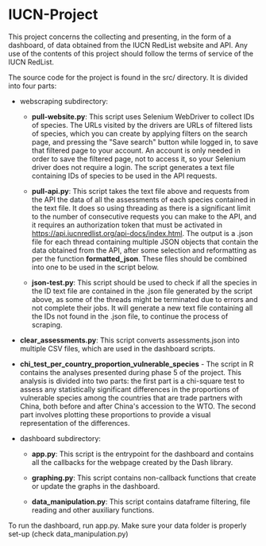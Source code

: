 # IUCN-Project

This project concerns the collecting and presenting, in the form of a dashboard, of data obtained from the IUCN RedList website and API. Any use of the contents of this project should follow the terms of service of the IUCN RedList.

The source code for the project is found in the src/ directory. It is divided into four parts:
    
- webscraping subdirectory:
        
  - **pull-website.py**: This script uses Selenium WebDriver to collect IDs of species. The URLs visited by the drivers are URLs of filtered lists of species, which you can create by applying filters on the search page, and pressing the "Save search" button while logged in, to save that filtered page to your account. An account is only needed in order to save the filtered page, not to access it, so your Selenium driver does not require a login. The script generates a text file containing IDs of species to be used in the API requests.

  - **pull-api.py**: This script takes the text file above and requests from the API the data of all the assessments of each species contained in the text file. It does so using threading as there is a significant limit to the number of consecutive requests you can make to the API, and it requires an authorization token that must be activated in https://api.iucnredlist.org/api-docs/index.html. The output is a .json file for each thread containing multiple JSON objects that contain the data obtained from the API, after some selection and reformatting as per the function **formatted_json**. These files should be combined into one to be used in the script below.
  
  - **json-test.py**: This script should be used to check if all the species in the ID text file are contained in the .json file generated by the script above, as some of the threads might be terminated due to errors and not complete their jobs. It will generate a new text file containing all the IDs not found in the .json file, to continue the process of scraping.
  

- **clear_assessments.py**: This script converts assessments.json into multiple CSV files, which are used in the dashboard scripts.

- **chi_test_per_country_proportion_vulnerable_species** - The script in R contains the analyses presented during phase 5 of the project. This analysis is divided into two parts: the first part is a chi-square test to assess any statistically significant differences in the proportions of vulnerable species among the countries that are trade partners with China, both before and after China's accession to the WTO. The second part involves plotting these proportions to provide a visual representation of the differences.


- dashboard subdirectory:
    - **app.py**: This script is the entrypoint for the dashboard and contains all the callbacks for the webpage created by the Dash library.
    

    - **graphing.py**: This script contains non-callback functions that create or update the graphs in the dashboard.
    
    - **data_manipulation.py**: This script contains dataframe filtering, file reading and other auxiliary functions.
    
To run the dashboard, run app.py. Make sure your data folder is properly set-up (check data_manipulation.py)
    



